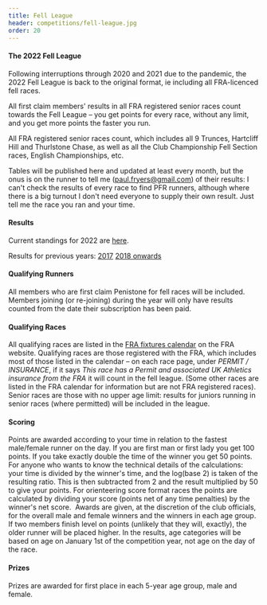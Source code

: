 ```yaml
---
title: Fell League
header: competitions/fell-league.jpg
order: 20
---
```


#### The 2022 Fell League

Following interruptions through 2020 and 2021 due to the pandemic, the 2022 Fell League is back to the original format, ie including all FRA-licenced fell races.

All first claim members' results in all FRA registered senior races count towards the Fell League &ndash; you get points for every race, without any limit, and you get more points the faster you run.

All FRA registered senior races count, which includes all 9 Trunces, Hartcliff Hill and Thurlstone Chase, as well as all the Club Championship Fell Section races, English Championships, etc.

Tables will be published here and updated at least every month, but the onus is on the runner to tell me ([paul.fryers@gmail.com](mailto:paul.fryers@gmail.com)) of their results: I can't check the results of every race to find PFR runners, although where there is a big turnout I don't need everyone to supply their own result. Just tell me the race you ran and your time.

#### Results

Current standings for 2022 are [here](http://results.pfrac.co.uk/FellLeague2022/Races.html).

Results for previous years:
[2017](https://pfrac.chrishodgson.co.uk/static/results/fell-league/fell-league-2017-results.pdf)
[2018 onwards](http://results.pfrac.co.uk)

#### Qualifying Runners

All members who are first claim Penistone for fell races will be included. Members joining (or re-joining) during the year will only have results counted from the date their subscription has been paid.

#### Qualifying Races

All qualifying races are listed in the [FRA fixtures calendar](http://fellrunner.org.uk/races.php) on the FRA website. Qualifying races are those registered with the FRA, which includes most of those listed in the calendar &ndash; on each race page, under _PERMIT / INSURANCE_, if it says _This race has a Permit and associated UK Athletics insurance from the FRA_ it will count in the fell league. (Some other races are listed in the FRA calendar for information but are not FRA registered races). Senior races are those with no upper age limit: results for juniors running in senior races (where permitted) will be included in the league.

#### Scoring

Points are awarded according to your time in relation to the fastest male/female runner on the day. If you are first man or first lady you get 100 points. If you take exactly double the time of the winner you get 50 points. For anyone who wants to know the technical details of the calculations: your time is divided by the winner's time, and the log(base 2) is taken of the resulting ratio. This is then subtracted from 2 and the result multiplied by 50 to give your points. For orienteering score format races the points are calculated by dividing your score (points net of any time penalties) by the winner's net score.  Awards are given, at the discretion of the club officials, for the overall male and female winners and the winners in each age group. If two members finish level on points (unlikely that they will, exactly), the older runner will be placed higher. In the results, age categories will be based on age on January 1st of the competition year, not age on the day of the race.

#### Prizes

Prizes are awarded for first place in each 5-year age group, male and female.
